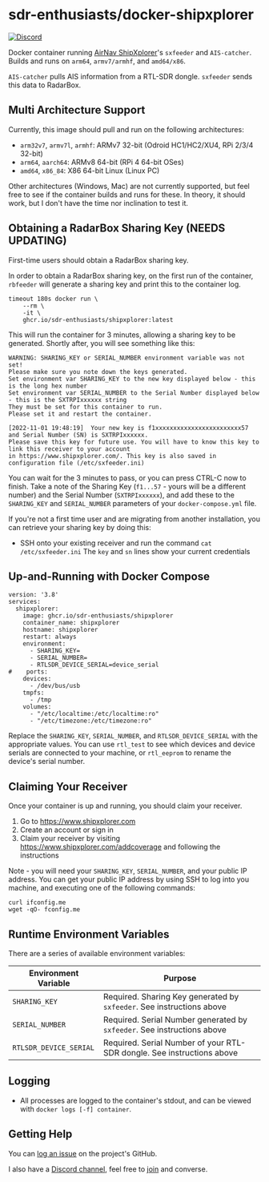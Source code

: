 # sdr-enthusiasts/docker-shipxplorer

[![Discord](https://img.shields.io/discord/734090820684349521)](https://discord.gg/sTf9uYF)

Docker container running [AirNav ShipXplorer](https://www.shipxplorer.com)'s `sxfeeder` and `AIS-catcher`. Builds and runs on `arm64`, `armv7/armhf`, and `amd64/x86`.

`AIS-catcher` pulls AIS information from a RTL-SDR dongle.
`sxfeeder` sends this data to RadarBox.


## Multi Architecture Support

Currently, this image should pull and run on the following architectures:

* `arm32v7`, `armv7l`, `armhf`: ARMv7 32-bit (Odroid HC1/HC2/XU4, RPi 2/3/4 32-bit)
* `arm64`, `aarch64`: ARMv8 64-bit (RPi 4 64-bit OSes)
* `amd64`, `x86_84`: X86 64-bit Linux (Linux PC)

Other architectures (Windows, Mac) are not currently supported, but feel free to see if the container builds and runs for these.
In theory, it should work, but I don't have the time nor inclination to test it.

## Obtaining a RadarBox Sharing Key (NEEDS UPDATING)

First-time users should obtain a RadarBox sharing key.

In order to obtain a RadarBox sharing key, on the first run of the container, `rbfeeder` will generate a sharing key and print this to the container log.

```shell
timeout 180s docker run \
    --rm \
    -it \
    ghcr.io/sdr-enthusiasts/shipxplorer:latest
```

This will run the container for 3 minutes, allowing a sharing key to be generated.
Shortly after, you will see something like this:
```
WARNING: SHARING_KEY or SERIAL_NUMBER environment variable was not set!
Please make sure you note down the keys generated.
Set environment var SHARING_KEY to the new key displayed below - this is the long hex number
Set environment var SERIAL_NUMBER to the Serial Number displayed below - this is the SXTRPIxxxxxx string
They must be set for this container to run.
Please set it and restart the container.

[2022-11-01 19:48:19]  Your new key is f1xxxxxxxxxxxxxxxxxxxxxxxx57 and Serial Number (SN) is SXTRPIxxxxxx.
Please save this key for future use. You will have to know this key to link this receiver to your account
in https://www.shipxplorer.com/. This key is also saved in configuration file (/etc/sxfeeder.ini)
```
You can wait for the 3 minutes to pass, or you can press CTRL-C now to finish.
Take a note of the Sharing Key (`f1...57` - yours will be a different number) and the Serial Number (`SXTRPIxxxxxx`), and add these to the `SHARING_KEY` and `SERIAL_NUMBER` parameters of your `docker-compose.yml` file.

If you're not a first time user and are migrating from another installation, you can retrieve your sharing key by doing this:

* SSH onto your existing receiver and run the command `cat /etc/sxfeeder.ini`
The `key` and `sn` lines show your current credentials

## Up-and-Running with Docker Compose

```shell
version: '3.8'
services:
  shipxplorer:
    image: ghcr.io/sdr-enthusiasts/shipxplorer
    container_name: shipxplorer
    hostname: shipxplorer
    restart: always
    environment:
      - SHARING_KEY=
      - SERIAL_NUMBER=
      - RTLSDR_DEVICE_SERIAL=device_serial
#    ports:
    devices:
      - /dev/bus/usb
    tmpfs:
      - /tmp
    volumes:
      - "/etc/localtime:/etc/localtime:ro"
      - "/etc/timezone:/etc/timezone:ro"
```

Replace the `SHARING_KEY`, `SERIAL_NUMBER`, and `RTLSDR_DEVICE_SERIAL` with the appropriate values.
You can use `rtl_test` to see which devices and device serials are connected to your machine, or `rtl_eeprom` to rename the device's serial number.


## Claiming Your Receiver

Once your container is up and running, you should claim your receiver.

1. Go to https://www.shipxplorer.com
2. Create an account or sign in
3. Claim your receiver by visiting <https://www.shipxplorer.com/addcoverage> and following the instructions

Note - you will need your `SHARING_KEY`, `SERIAL_NUMBER`, and your public IP address.
You can get your public IP address by using SSH to log into you machine, and executing one of the following commands:
```
curl ifconfig.me
wget -qO- fconfig.me
```

## Runtime Environment Variables

There are a series of available environment variables:

| Environment Variable | Purpose                         |
| ---------------------- | ------------------------------- |
| `SHARING_KEY`          | Required. Sharing Key generated by `sxfeeder`. See instructions above |
| `SERIAL_NUMBER`        | Required. Serial Number generated by `sxfeeder`. See instructions above |
| `RTLSDR_DEVICE_SERIAL` | Required. Serial Number of your RTL-SDR dongle. See instructions above |


## Logging

* All processes are logged to the container's stdout, and can be viewed with `docker logs [-f] container`.

## Getting Help

You can [log an issue](https://github.com/sdr-enthusiasts/docker-shipxplorer/issues) on the project's GitHub.

I also have a [Discord channel](https://discord.gg/sTf9uYF), feel free to [join](https://discord.gg/sTf9uYF) and converse.
